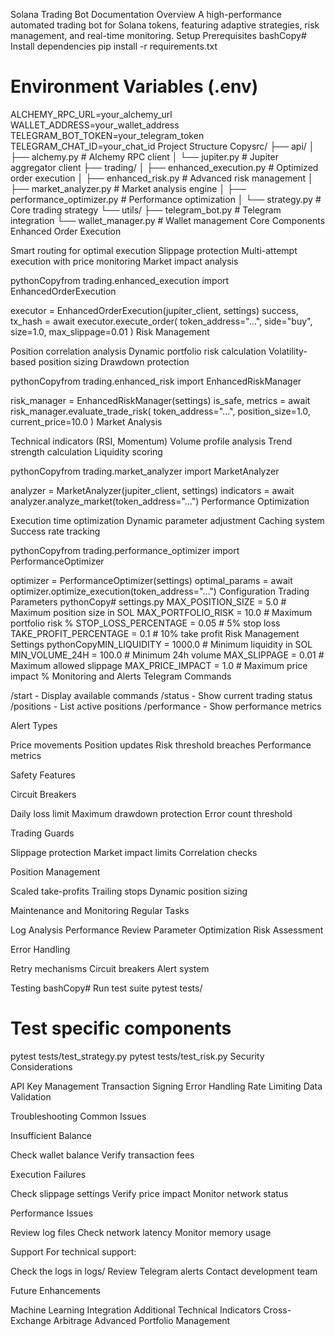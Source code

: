 Solana Trading Bot Documentation
Overview
A high-performance automated trading bot for Solana tokens, featuring adaptive strategies, risk management, and real-time monitoring.
Setup
Prerequisites
bashCopy# Install dependencies
pip install -r requirements.txt

# Environment Variables (.env)

ALCHEMY_RPC_URL=your_alchemy_url
WALLET_ADDRESS=your_wallet_address
TELEGRAM_BOT_TOKEN=your_telegram_token
TELEGRAM_CHAT_ID=your_chat_id
Project Structure
Copysrc/
├── api/
│ ├── alchemy.py # Alchemy RPC client
│ └── jupiter.py # Jupiter aggregator client
├── trading/
│ ├── enhanced_execution.py # Optimized order execution
│ ├── enhanced_risk.py # Advanced risk management
│ ├── market_analyzer.py # Market analysis engine
│ ├── performance_optimizer.py # Performance optimization
│ └── strategy.py # Core trading strategy
└── utils/
├── telegram_bot.py # Telegram integration
└── wallet_manager.py # Wallet management
Core Components
Enhanced Order Execution

Smart routing for optimal execution
Slippage protection
Multi-attempt execution with price monitoring
Market impact analysis

pythonCopyfrom trading.enhanced_execution import EnhancedOrderExecution

executor = EnhancedOrderExecution(jupiter_client, settings)
success, tx_hash = await executor.execute_order(
token_address="...",
side="buy",
size=1.0,
max_slippage=0.01
)
Risk Management

Position correlation analysis
Dynamic portfolio risk calculation
Volatility-based position sizing
Drawdown protection

pythonCopyfrom trading.enhanced_risk import EnhancedRiskManager

risk_manager = EnhancedRiskManager(settings)
is_safe, metrics = await risk_manager.evaluate_trade_risk(
token_address="...",
position_size=1.0,
current_price=10.0
)
Market Analysis

Technical indicators (RSI, Momentum)
Volume profile analysis
Trend strength calculation
Liquidity scoring

pythonCopyfrom trading.market_analyzer import MarketAnalyzer

analyzer = MarketAnalyzer(jupiter_client, settings)
indicators = await analyzer.analyze_market(token_address="...")
Performance Optimization

Execution time optimization
Dynamic parameter adjustment
Caching system
Success rate tracking

pythonCopyfrom trading.performance_optimizer import PerformanceOptimizer

optimizer = PerformanceOptimizer(settings)
optimal_params = await optimizer.optimize_execution(token_address="...")
Configuration
Trading Parameters
pythonCopy# settings.py
MAX_POSITION_SIZE = 5.0 # Maximum position size in SOL
MAX_PORTFOLIO_RISK = 10.0 # Maximum portfolio risk %
STOP_LOSS_PERCENTAGE = 0.05 # 5% stop loss
TAKE_PROFIT_PERCENTAGE = 0.1 # 10% take profit
Risk Management Settings
pythonCopyMIN_LIQUIDITY = 1000.0 # Minimum liquidity in SOL
MIN_VOLUME_24H = 100.0 # Minimum 24h volume
MAX_SLIPPAGE = 0.01 # Maximum allowed slippage
MAX_PRICE_IMPACT = 1.0 # Maximum price impact %
Monitoring and Alerts
Telegram Commands

/start - Display available commands
/status - Show current trading status
/positions - List active positions
/performance - Show performance metrics

Alert Types

Price movements
Position updates
Risk threshold breaches
Performance metrics

Safety Features

Circuit Breakers

Daily loss limit
Maximum drawdown protection
Error count threshold

Trading Guards

Slippage protection
Market impact limits
Correlation checks

Position Management

Scaled take-profits
Trailing stops
Dynamic position sizing

Maintenance and Monitoring
Regular Tasks

Log Analysis
Performance Review
Parameter Optimization
Risk Assessment

Error Handling

Retry mechanisms
Circuit breakers
Alert system

Testing
bashCopy# Run test suite
pytest tests/

# Test specific components

pytest tests/test_strategy.py
pytest tests/test_risk.py
Security Considerations

API Key Management
Transaction Signing
Error Handling
Rate Limiting
Data Validation

Troubleshooting
Common Issues

Insufficient Balance

Check wallet balance
Verify transaction fees

Execution Failures

Check slippage settings
Verify price impact
Monitor network status

Performance Issues

Review log files
Check network latency
Monitor memory usage

Support
For technical support:

Check the logs in logs/
Review Telegram alerts
Contact development team

Future Enhancements

Machine Learning Integration
Additional Technical Indicators
Cross-Exchange Arbitrage
Advanced Portfolio Management
